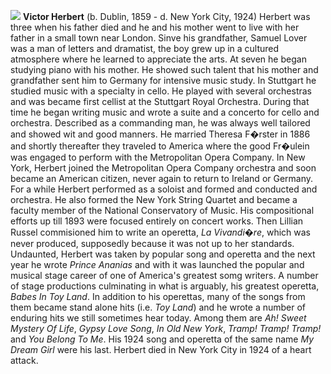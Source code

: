 ![](/vherbert.jpg)
**Victor Herbert** (b. Dublin, 1859 - d. New York City, 1924) Herbert was three when his father died and he and his mother went to live with her father in a small town near London. Sinve his grandfather, Samuel Lover was a man of letters and dramatist, the boy grew up in a cultured atmosphere where he learned to appreciate the arts. At seven he began studying piano with his mother. He showed such talent that his mother and grandfather sent him to Germany for intensive music study. In Stuttgart he studied music with a specialty in cello. He played with several orchestras and was became first cellist at the Stuttgart Royal Orchestra. During that time he began writing music and wrote a suite and a concerto for cello and orchestra. Described as a commanding man, he was always well tailored and showed wit and good manners. He married Theresa F�rster in 1886 and shortly thereafter they traveled to America where the good Fr�ulein was engaged to perform with the Metropolitan Opera Company.
In New York, Herbert joined the Metropolitan Opera Company orchestra and soon became an American citizen, never again to return to Ireland or Germany. For a while Herbert performed as a soloist and formed and conducted and orchestra. He also formed the New York String Quartet and became a faculty member of the National Conservatory of Music. His compositional efforts up till 1893 were focused entirely on concert works. Then Lillian Russel commisioned him to write an operetta, *La Vivandi�re*, which was never produced, supposedly because it was not up to her standards. Undaunted, Herbert was taken by popular song and operetta and the next year he wrote *Prince Ananias* and with it was launched the popular and musical stage career of one of America's greatest somg writers. A number of stage productions culminating in what is arguably, his greatest operetta, *Babes In Toy Land*.
In addition to his operettas, many of the songs from them became stand alone hits (i.e. *Toy Land*) and he wrote a number of enduring hits we still sometimes hear today. Among them are *Ah! Sweet Mystery Of Life*, *Gypsy Love Song*, *In Old New York*, *Tramp! Tramp! Tramp!* and *You Belong To Me*. His 1924 song and operetta of the same name *My Dream Girl* were his last. Herbert died in New York City in 1924 of a heart attack. 